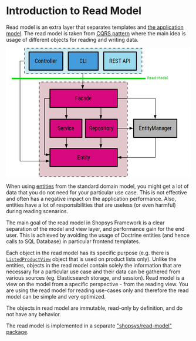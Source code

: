 # Introduction to Read Model

Read model is an extra layer that separates templates and [the application model](/docs/model/introduction-to-model-architecture.md).
The read model is taken from [CQRS pattern](https://martinfowler.com/bliki/CQRS.html) where the main idea is usage of different objects for reading and writing data.

<!--- TODO Replace with "nicer" image once the concept is approved --->
![model architecture schema](./img/model-architecture-with-read-model.png 'Read model in Shopsys Framework architecture')

When using [entities](./entities.md) from the standard domain model, you might get a lot of data that you do not need for your particular use case.
This is not effective and often has a negative impact on the application performance.
Also, entities have a lot of responsibilities that are useless (or even harmful) during reading scenarios.

The main goal of the read model in Shopsys Framework is a clear separation of the model and view layer, and performance gain for the end user.
This is achieved by avoiding the usage of Doctrine entities (and hence calls to SQL Database) in particular frontend templates.

Each object in the read model has its specific purpose (e.g. there is [`ListedProductView`](/packages/read-model/src/Product/Listed/ListedProductView.php) object that is used on product lists only).
Unlike the entities, objects in the read model contain solely the information that are necessary for a particular use case
and their data can be gathered from various sources (eg. Elasticsearch storage, and session).
Read model is a view on the model from a specific perspective - from the reading view. You are using the read model for reading use-cases only and therefore the read model can be simple and very optimized.

The objects in read model are immutable, read-only by definition, and do not have any behavior.

The read model is implemented in a separate ["shopsys/read-model" package](https://github.com/shopsys/read-model).
